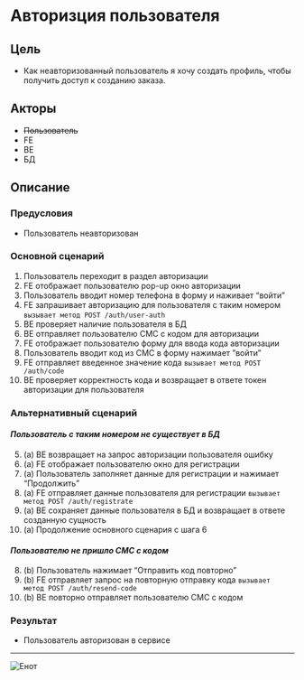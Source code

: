 # Авторизция пользователя 
## Цель 
* Как неавторизованный пользователь я хочу создать профиль, чтобы получить доступ к созданию заказа.
## Акторы
* ~~Пользователь~~
* FE 
* BE
* БД
## Описание
### Предусловия
* Пользователь неавторизован
### Основной сценарий
1. Пользователь переходит в раздел авторизации
2. FE отображает пользователю pop-up окно авторизации
3. Пользователь вводит номер телефона в форму и наживает “войти”
4. FE запрашивает авторизацию для пользователя с таким номером `вызывает метод POST /auth/user-auth`
5. BE проверяет наличие пользователя в БД
6. BE отправляет пользователю СМС с кодом для авторизации
7. FE отображает пользователю форму для ввода кода авторизации
8. Пользователь вводит код из СМС в форму нажимает ”войти”
9. FE отправляет введенное значение кода `вызывает метод POST /auth/code`
10. BE проверяет корректность кода и возвращает в ответе токен авторизации для пользователя
### Альтернативный сценарий
#### *Пользователь с таким номером не существует в БД*
5. (a) BE возвращает на запрос авторизации пользователя ошибку
6. (a) FE отображает пользователю окно для регистрации
7. (a) Пользователь заполняет данные для регистрации и нажимает “Продолжить”
8. (a) FE отправляет данные пользователя для регистрации `вызывает метод POST /auth/registrate`
9. (a) BE сохраняет данные пользователя в БД и возвращает в ответе созданную сущность
10. (a) Продолжение основного сценария с шага 6
#### *Пользователю не пришло СМС с кодом*
8. (b) Пользователь нажимает “Отправить код повторно”
9. (b) FE отправляет запрос на повторную отправку кода `вызывает метод POST /auth/resend-code`
10. (b) BE повторно отправляет пользователю СМС с кодом
### Результат
* Пользователь авторизован в сервисе
---
![Енот](https://tr.411answers.com/uploads/1b/1b6b68bd6751472edfed536e959401396f13719f.jpg "Енот")